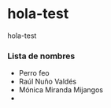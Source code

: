 # hola-test
hola-test

### Lista de nombres

- Perro feo
- Raúl Nuño Valdés
- Mónica Miranda Mijangos
- 
